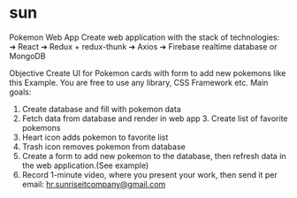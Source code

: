 # sun

Pokemon Web App 
Create web application with the stack of technologies: ➔ React 
➔ Redux + redux-thunk 
➔ Axios 
➔ Firebase realtime database or MongoDB 

Objective 
Create UI for Pokemon cards with form to add new pokemons like this Example. You are free to use any library, CSS Framework etc. 
Main goals: 
1. Create database and fill with pokemon data 
2. Fetch data from database and render in web app 3. Create list of favorite pokemons 
4. Heart icon adds pokemon to favorite list 
5. Trash icon removes pokemon from database 
6. Create a form to add new pokemon to the database, then refresh data in the web application.(See example) 
7. Record 1-minute video, where you present your work, then send it per email: hr.sunriseitcompany@gmail.com
